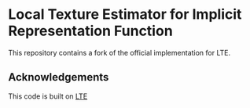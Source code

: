 # Local Texture Estimator for Implicit Representation Function

This repository contains a fork of the official implementation for LTE.

## Acknowledgements

This code is built on [LTE](https://github.com/jaewon-lee-b/lte)
